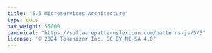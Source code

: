 ```yaml
---
title: "5.5 Microservices Architecture"
type: docs
nav_weight: 55000
canonical: "https://softwarepatternslexicon.com/patterns-js/5/5"
license: "© 2024 Tokenizer Inc. CC BY-NC-SA 4.0"
---
```

